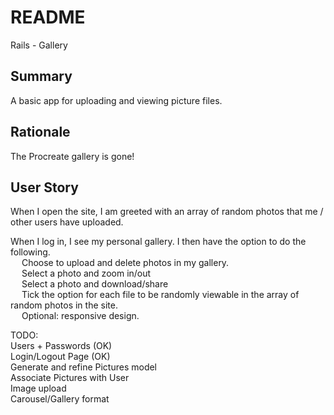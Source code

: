# README

Rails - Gallery

## Summary

A basic app for uploading and viewing picture files. 

## Rationale

The Procreate gallery is gone!

## User Story

When I open the site, I am greeted with an array of random photos
that me / other users have uploaded. 

When I log in, I see my personal gallery. I then have the option to do the following. 
    <br>&emsp; Choose to upload and delete photos in my gallery. 
    <br>&emsp; Select a photo and zoom in/out
    <br>&emsp; Select a photo and download/share 
    <br>&emsp; Tick the option for each file to be randomly viewable 
    in the array of random photos in the site.
    <br>&emsp; Optional: responsive design.

TODO:
<br>Users + Passwords (OK)
<br>Login/Logout Page (OK)
<br>Generate and refine Pictures model
<br>Associate Pictures with User
<br>Image upload
<br>Carousel/Gallery format


